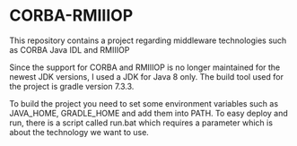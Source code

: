 # CORBA-RMIIIOP
This repository contains a project regarding middleware technologies such as CORBA Java IDL and RMIIIOP

Since the support for CORBA and RMIIIOP is no longer maintained for the newest JDK versions, I used a JDK for Java 8 only.
The build tool used for the project is gradle version 7.3.3.

To build the project you need to set some environment variables such as JAVA_HOME, GRADLE_HOME and add them into PATH.
To easy deploy and run, there is a script called run.bat which requires a parameter which is about the technology we want to use.
